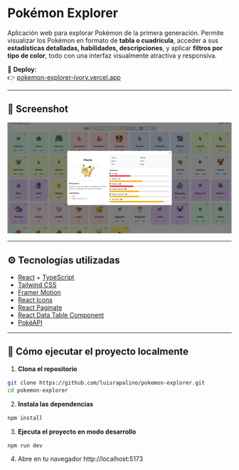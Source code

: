 # Pokémon Explorer

Aplicación web para explorar Pokémon de la primera generación. Permite visualizar los Pokémon en formato de **tabla o cuadrícula**, acceder a sus **estadísticas detalladas, habilidades, descripciones**, y aplicar **filtros por tipo de color**, todo con una interfaz visualmente atractiva y responsiva.

🔗 **Deploy**:  
👉 [pokemon-explorer-ivory.vercel.app](https://pokemon-explorer-ivory.vercel.app/)

---

## 📸 Screenshot

![Vista previa de la app](./screenshot.png)

---

## ⚙️ Tecnologías utilizadas

- [React](https://reactjs.org/) + [TypeScript](https://www.typescriptlang.org/)
- [Tailwind CSS](https://tailwindcss.com/)
- [Framer Motion](https://www.framer.com/motion/)
- [React Icons](https://react-icons.github.io/react-icons/)
- [React Paginate](https://www.npmjs.com/package/react-paginate)
- [React Data Table Component](https://www.npmjs.com/package/react-data-table-component)
- [PokéAPI](https://pokeapi.co/)

---

## 🚀 Cómo ejecutar el proyecto localmente

1. **Clona el repositorio**

```bash
git clone https://github.com/luisrapalino/pokemon-explorer.git
cd pokemon-explorer
```
2. **Instala las dependencias**

```bash
npm install
```
3. **Ejecuta el proyecto en modo desarrollo**

```bash
npm run dev
```
4. Abre en tu navegador http://localhost:5173
